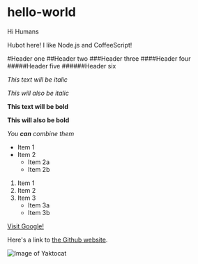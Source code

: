 # hello-world

Hi Humans

Hubot here! I like Node.js and CoffeeScript!

#Header one
##Header two
###Header three
####Header four
#####Header five
######Header six

*This text will be italic*

_This will also be italic_

**This text will be bold**

__This will also be bold__

_You **can** combine them_

* Item 1
* Item 2
  * Item 2a
  * Item 2b
  
1. Item 1
2. Item 2
3. Item 3
   * Item 3a
   * Item 3b

[Visit Google!](https://www.google.com)

   Here's a link to [the Github website][github].

  [github]: https://www.github.com
  
  ![Image of Yaktocat][yaktocat]

[yaktocat]:https://octodex.github.com/images/yaktocat.png

